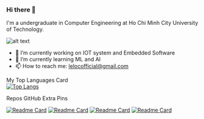 ### Hi there 👋

I'm a undergraduate in Computer Engineering at Ho Chi Minh City University of Technology.

![alt text](https://images.unsplash.com/photo-1550751827-4bd374c3f58b?ixlib=rb-1.2.1&ixid=MnwxMjA3fDB8MHxwaG90by1wYWdlfHx8fGVufDB8fHx8&auto=format&fit=crop&w=1170&q=80)

- 🔭 I’m currently working on IOT system and Embedded Software
- 🌱 I’m currently learning ML and AI
- 📫 How to reach me: lelocofficial@gmail.com

My Top Languages Card <br>
[![Top Langs](https://github-readme-stats.vercel.app/api/top-langs/?username=phuongnam0907&langs_count=3&theme=nightowl)](https://github.com/phuongnam0907/)<br>

Repos GitHub Extra Pins<br>

[![Readme Card](https://github-readme-stats.vercel.app/api/pin/?username=phuongnam0907&theme=bear&repo=python_data_science)](https://github.com/phuongnam0907/python_data_science)
[![Readme Card](https://github-readme-stats.vercel.app/api/pin/?username=phuongnam0907&theme=midnight-purple&repo=omnetpp)](https://github.com/phuongnam0907/omnetpp)
[![Readme Card](https://github-readme-stats.vercel.app/api/pin/?username=phuongnam0907&theme=synthwave&repo=AIO_3399J_Schematic&show_owner=true&bg_color=45,2b5876,4e4376)](https://github.com/phuongnam0907/AIO_3399J_Schematic)
[![Readme Card](https://github-readme-stats.vercel.app/api/pin/?username=phuongnam0907&theme=shades-of-purple&repo=DemoAutoTest)](https://github.com/phuongnam0907/DemoAutoTest)<br>

